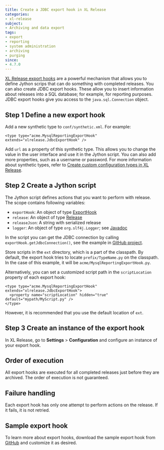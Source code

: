 ```yaml
---
title: Create a JDBC export hook in XL Release
categories:
- xl-release
subject:
- Archiving and data export
tags:
- export
- reporting
- system administration
- archiving
- purging
since:
- 4.7.0
---
```


[XL Release export hooks](/xl-release/how-to/create-an-export-hook.html) are a powerful mechanism that allows you to define Jython scrips that can do something with completed releases. You can also create JDBC export hooks. These allow you to insert information about releases into a SQL database; for example, for reporting purposes. JDBC export hooks give you access to the `java.sql.Connection` object.

## Step 1 Define a new export hook

Add a new synthetic type to `conf/synthetic.xml`. For example:

    <type type="acme.MysqlReportingExportHook" extends="xlrelease.JdbcExportHook" />

Add `url` as a property of this synthetic type. This allows you to change the value in the user interface and use it in the Jython script. You can also add more properties, such as a username or password. For more information about synthetic types, refer to [Create custom configuration types in XL Release](/xl-release/how-to/create-custom-configuration-types-in-xl-release.html).

## Step 2 Create a Jython script

The Jython script defines actions that you want to perform with release. The scope contains following variables:

* `exportHook`: An object of type [ExportHook](/jython-docs/#!/xl-release/4.7.x/service/com.xebialabs.xlrelease.domain.ExportHook)
* `release`: An object of type [Release](/jython-docs/#!/xl-release/4.7.x/service/com.xebialabs.xlrelease.domain.Release)
* `releaseJson`: A string with serialized release
* `logger`: An object of type `org.slf4j.Logger`; see [Javadoc](http://www.slf4j.org/apidocs/org/slf4j/Logger.html)

In the script you can get the JDBC connection by calling `exportHook.getJdbcConnection()`, see the example in [GitHub project](https://github.com/xebialabs/xl-release-samples/blob/master/mysql-jdbc-export-hook/src/main/resources/acme/MysqlReportingExportHook.py).

Store scripts in the `ext` directory, which is a part of the classpath. By default, the export hook tries to locate `prefix/TypeName.py` on the classpath. In the case of this example, it will be `acme/MysqlReportingExportHook.py`.

Alternatively, you can set a customized script path in the `scriptLocation` property of each export hook:

    <type type="acme.MysqlReportingExportHook" extends="xlrelease.JdbcExportHook">
      <property name="scriptLocation" hidden="true" default="mypath/MyScript.py" />
    </type>

However, it is recommended that you use the default location of `ext`.

## Step 3 Create an instance of the export hook

In XL Release, go to **Settings** > **Configuration** and configure an instance of your export hook.

## Order of execution

All export hooks are executed for all completed releases just before they are archived. The order of execution is not guaranteed.

## Failure handling

Each export hook has only one attempt to perform actions on the release. If it fails, it is not retried.

## Sample export hook

To learn more about export hooks, download the sample export hook from [GitHub](https://github.com/xebialabs/xl-release-samples/tree/master/mysql-jdbc-export-hook) and customize it as desired.

